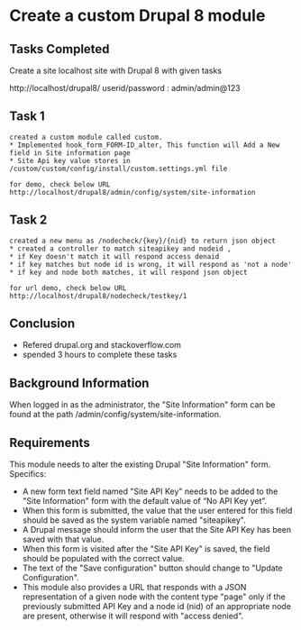 
# Create a custom Drupal 8 module

## Tasks Completed 
Create a site localhost site with Drupal 8 with given tasks 

http://localhost/drupal8/
userid/password : admin/admin@123

## Task 1
	created a custom module called custom.
	* Implemented hook_form_FORM-ID_alter, This function will Add a New field in Site information page
	* Site Api key value stores in /custom/custom/config/install/custom.settings.yml file

	for demo, check below URL
	http://localhost/drupal8/admin/config/system/site-information

## Task 2
	created a new menu as /nodecheck/{key}/{nid} to return json object
	* created a controller to match siteapikey and nodeid , 
	* if Key doesn't match it will respond access denaid 
	* if key matches but node id is wrong, it will respond as 'not a node'
	* if key and node both matches, it will respond json object 

	for url demo, check below URL
	http://localhost/drupal8/nodecheck/testkey/1

## Conclusion
* Refered drupal.org and stackoverflow.com
* spended 3 hours to complete these tasks


## Background Information

When logged in as the administrator, the "Site Information" form can be found at the path /admin/config/system/site-information.

## Requirements

This module needs to alter the existing Drupal "Site Information" form. Specifics:

* A new form text field named "Site API Key" needs to be added to the "Site Information" form with the default value of “No API Key yet”.
* When this form is submitted, the value that the user entered for this field should be saved as the system variable named "siteapikey".
* A Drupal message should inform the user that the Site API Key has been saved with that value.
* When this form is visited after the "Site API Key" is saved, the field should be populated with the correct value.
* The text of the "Save configuration" button should change to "Update Configuration".
* This module also provides a URL that responds with a JSON representation of a given node with the content type "page" only if the previously submitted API Key and a node id (nid) of an appropriate node are present, otherwise it will respond with "access denied".

